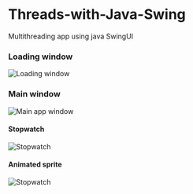 # Threads-with-Java-Swing
Multithreading app using java SwingUI

### Loading window

![Loading window](https://i.imgur.com/lXmlg8L.png)

### Main window
![Main app window](https://i.imgur.com/fxozE5K.png)

#### Stopwatch
![Stopwatch](https://i.imgur.com/IAHQLEl.gif)

#### Animated sprite
![Stopwatch](https://i.imgur.com/bStB7uY.gif)

